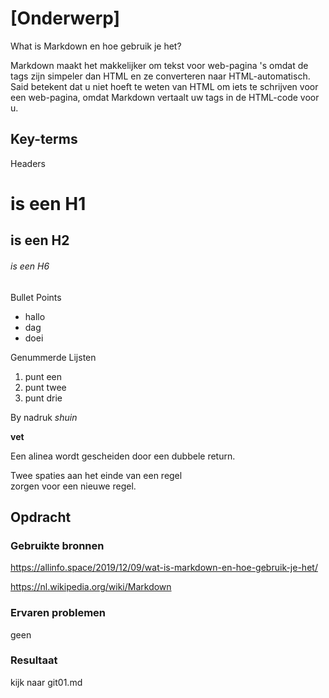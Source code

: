 # [Onderwerp]
What is Markdown en hoe gebruik je het?

Markdown maakt het makkelijker om tekst voor web-pagina 's omdat de tags zijn simpeler dan HTML en ze converteren naar HTML-automatisch. Said betekent dat u niet hoeft te weten van HTML om iets te schrijven voor een web-pagina, omdat Markdown vertaalt uw tags in de HTML-code voor u.

## Key-terms

Headers
# is een H1

## is een H2

###### is een H6

Bullet Points
* hallo
* dag
* doei

Genummerde Lijsten
1. punt een
2. punt twee
3. punt drie

By nadruk
*shuin*

**vet**

Een alinea wordt gescheiden
door een dubbele return.

Twee spaties aan het einde van een regel  
zorgen voor een nieuwe regel.

## Opdracht
### Gebruikte bronnen
https://allinfo.space/2019/12/09/wat-is-markdown-en-hoe-gebruik-je-het/

https://nl.wikipedia.org/wiki/Markdown


### Ervaren problemen
geen

### Resultaat
kijk naar git01.md